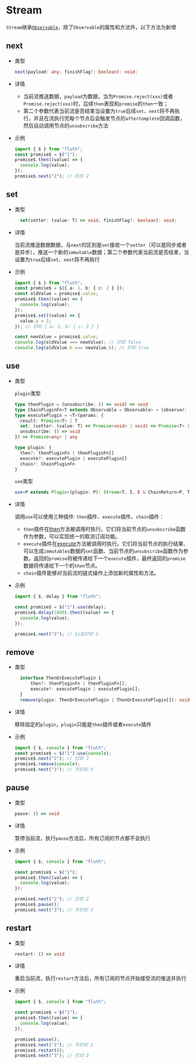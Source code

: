 <script setup>
import Stream from '../../components/stream.vue'
</script>

# Stream

`Stream`继承[`Observable`](/cn/api/observable)，除了`Observable`的属性和方法外，以下方法为新增

<Stream />

## next

- 类型

  ```typescript
  next(payload: any, finishFlag?: boolean): void;
  ```

- 详情

  - 当前流推送数据，`payload`为数据，当为`Promise.reject(xxx)`或者`Promise.reject(xxx)`时，后续`then`表现和`promise`的`then`一致；
  - 第二个参数代表当前流是否结束当设置为`true`后续`set`、`next`将不再执行，并且在流执行完每个节点后会触发节点的`afterComplete`回调函数，然后自动调用节点的`unsubscribe`方法

- 示例
  ```typescript
  import { $ } from "fluth";
  const promise$ = $("1");
  promise$.then((value) => {
    console.log(value);
  });
  promise$.next("2"); // 打印 2
  ```

## set

- 类型
  ```typescript
    set(setter: (value: T) => void, finishFlag?: boolean): void;
  ```
- 详情

  当前流推送数据数据，与`next`的区别是`set`接收一个`setter`（可以是同步或者是异步），推送一个新的`immutable`数据；第二个参数代表当前流是否结束，当设置为`true`后续`set`、`next`将不再执行

- 示例

  ```typescript
  import { $ } from "fluth";
  const promise$ = $({ a: 1, b: { c: 2 } });
  const oldValue = promise$.value;
  promise$.then((value) => {
    console.log(value);
  });
  promise$.set((value) => {
    value.a = 2;
  }); // 打印 { a: 1, b: { c: 3 } }

  const newValue = promise$.value;
  console.log(oldValue === newValue); // 打印 false
  console.log(oldValue.b === newValue.b); // 打印 true
  ```

## use

- 类型

  `plugin`类型

  ```typescript
  type thenPlugin = (unsubscribe: () => void) => void
  type ChainPluginFn<T extends Observable = Observable> = (observer: T) => Record<string, any>
  type executePlugin = <T>(params: {
    result: Promise<T> | T
    set: (setter: (value: T) => Promise<void> | void) => Promise<T> | T
    unsubscribe: () => void
  }) => Promise<any> | any

  type plugin: {
    then?: thenPluginFn | thenPluginFn[]
    execute?: executePlugin | executePlugin[]
    chain?: ChainPluginFn
  }
  ```

  `use`类型

  ```typescript
  use<P extends Plugin>(plugin: P): Stream<T, I, E & ChainReturn<P, T, E>> & E & ChainReturn<P, T, E>;
  ```

- 详情

  调用`use`可以使用三种插件: `then`插件、`execute`插件、`chain`插件：

  - `then`插件在[then](/cn/api/observable#then)方法被调用时执行。它们将当前节点的`unsubscribe`函数作为参数，可以实现统一的取消订阅功能。
  - `execute`插件在[execute](/cn/api/observable#then)方法被调用时执行。它们将当前节点的执行结果、可以生成`immutables`数据的`set`函数、当前节点的`unsubscribe`函数作为参数，返回的`promise`将被传递给下一个`execute`插件，最终返回的`promise`数据将传递给下一个的`then`节点。
  - `chain`插件能够对当前流的链式操作上添加新的属性和方法。

- 示例

  ```typescript
  import { $, delay } from "fluth";

  const promise$ = $("1").use(delay);
  promise$.delay(1000).then((value) => {
    console.log(value);
  });

  promise$.next("2"); // 1s后打印 2
  ```

## remove

- 类型

  ```typescript
    interface ThenOrExecutePlugin {
        then?: thenPluginFn | thenPluginFn[];
        execute?: executePlugin | executePlugin[];
    }
    remove(plugin: ThenOrExecutePlugin | ThenOrExecutePlugin[]): void;
  ```

- 详情

  移除指定的`plugin`，`plugin`只能是`then`插件或者`execute`插件

- 示例
  ```typescript
  import { $, console } from "fluth";
  const promise$ = $("1").use(console);
  promise$.next("2"); // 打印 2
  promise$.remove(console);
  promise$.next("3"); // 不打印 3
  ```

## pause

- 类型

  ```typescript
  pause: () => void
  ```

- 详情

  暂停当前流，执行`pause`方法后，所有订阅的节点都不会执行

- 示例

  ```typescript
  import { $, console } from "fluth";

  const promise$ = $("1");
  promise$.then((value) => {
    console.log(value);
  });

  promise$.next("2"); // 打印 2
  promise$.pause();
  promise$.next("3"); // 不打印 3
  ```

## restart

- 类型

  ```typescript
  restart: () => void
  ```

- 详情

  重启当前流，执行`restart`方法后，所有订阅的节点开始接受流的推送并执行

- 示例

  ```typescript
  import { $, console } from "fluth";

  const promise$ = $("1");
  promise$.then((value) => {
    console.log(value);
  });

  promise$.pause();
  promise$.next("2"); // 不打印 2
  promise$.restart();
  promise$.next("3"); // 打印 3
  ```
